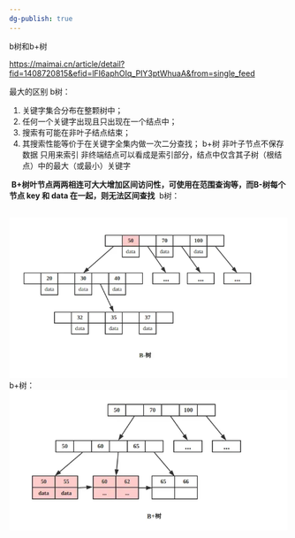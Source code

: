 ```yaml
---
dg-publish: true
---
```

b树和b+树

https://maimai.cn/article/detail?fid=1408720815&efid=lFI6aphOIq_PIY3ptWhuaA&from=single_feed

最大的区别
b树：
1.  关键字集合分布在整颗树中；
2.  任何一个关键字出现且只出现在一个结点中；
3.  搜索有可能在非叶子结点结束；
4.  其搜索性能等价于在关键字全集内做一次二分查找；
b+树
非叶子节点不保存数据  只用来索引
非终端结点可以看成是索引部分，结点中仅含其子树（根结点）中的最大（或最小）关键字

 **B+树叶节点两两相连可大大增加区间访问性，可使用在范围查询等，而B-树每个节点 key 和 data 在一起，则无法区间查找**
 b树：

 ![](B树.png)
b+树：
![](b+树.png)